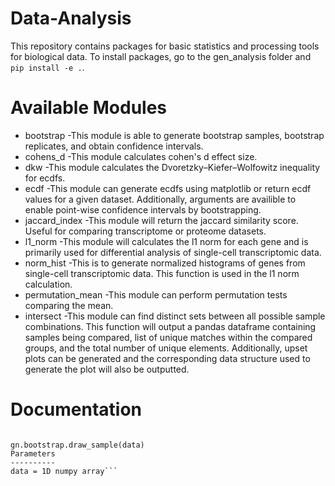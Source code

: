 # Data-Analysis
This repository contains packages for basic statistics and processing tools for biological data.
To install packages, go to the gen_analysis folder and `pip install -e .`.

# Available Modules 
- bootstrap
  -This module is able to generate bootstrap samples, bootstrap replicates, and obtain confidence intervals.
- cohens_d
  -This module calculates cohen's d effect size.
- dkw
  -This module calculates the Dvoretzky–Kiefer–Wolfowitz inequality for ecdfs.
- ecdf
  -This module can generate ecdfs using matplotlib or return ecdf values for a given dataset. Additionally, arguments are        availible to enable point-wise confidence intervals by bootstrapping.
- jaccard_index
  -This module will return the jaccard similarity score. Useful for comparing transcriptome or proteome datasets.
- l1_norm
  -This module will calculates the l1 norm for each gene and is primarily used for differential analysis of single-cell          transcriptomic data. 
- norm_hist
  -This is to generate normalized histograms of genes from single-cell transcriptomic data. This function is used in the l1      norm calculation.
- permutation_mean
  -This module can perform permutation tests comparing the mean. 
- intersect
  -This module can find distinct sets between all possible sample combinations. This function will output a pandas dataframe containing samples being compared, list of unique matches within the compared groups, and the total number of unique elements. Additionally, upset plots can be generated and the corresponding data structure used to generate the plot will also be outputted.
  
 # Documentation
 ```import gen_analysis as gn
 
 gn.bootstrap.draw_sample(data)
 Parameters
 ----------
 data = 1D numpy array```
